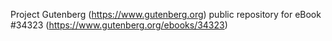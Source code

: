 Project Gutenberg (https://www.gutenberg.org) public repository for eBook #34323 (https://www.gutenberg.org/ebooks/34323)
